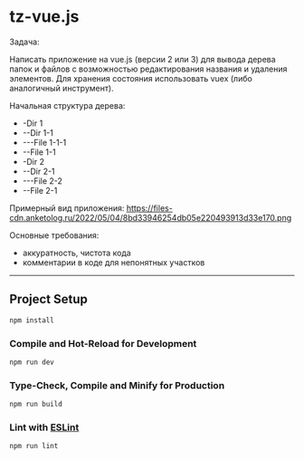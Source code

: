 # tz-vue.js

Задача:

Написать приложение на vue.js (версии 2 или 3) для вывода дерева
папок и файлов с возможностью редактирования названия и удаления
элементов. Для хранения состояния использовать vuex (либо 
аналогичный инструмент).

Начальная структура дерева:
- -Dir 1
- --Dir 1-1
- ---File 1-1-1
- --File 1-1
- -Dir 2
- --Dir 2-1
- ---File 2-2
- --File 2-1

Примерный вид приложения:
https://files-cdn.anketolog.ru/2022/05/04/8bd33946254db05e220493913d33e170.png

Основные требования:
- аккуратность, чистота кода
- комментарии в коде для непонятных участков

------------------------------------------------------------------------------------------------------------------------

## Project Setup

```sh
npm install
```

### Compile and Hot-Reload for Development

```sh
npm run dev
```

### Type-Check, Compile and Minify for Production

```sh
npm run build
```

### Lint with [ESLint](https://eslint.org/)

```sh
npm run lint
```
